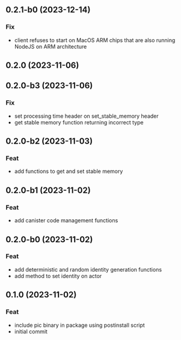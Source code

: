 ## 0.2.1-b0 (2023-12-14)

### Fix

- client refuses to start on MacOS ARM chips that are also running NodeJS on ARM architecture

## 0.2.0 (2023-11-06)

## 0.2.0-b3 (2023-11-06)

### Fix

- set processing time header on set_stable_memory header
- get stable memory function returning incorrect type

## 0.2.0-b2 (2023-11-03)

### Feat

- add functions to get and set stable memory

## 0.2.0-b1 (2023-11-02)

### Feat

- add canister code management functions

## 0.2.0-b0 (2023-11-02)

### Feat

- add deterministic and random identity generation functions
- add method to set identity on actor

## 0.1.0 (2023-11-02)

### Feat

- include pic binary in package using postinstall script
- initial commit
